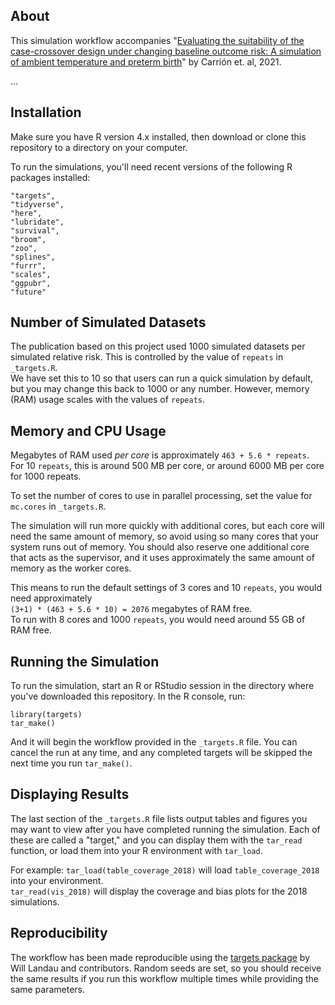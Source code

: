 ## About

This simulation workflow accompanies "[Evaluating the suitability of the case-crossover design under changing baseline outcome risk: A simulation of ambient temperature and preterm birth](https://doi.org/10.1101/2021.02.17.21251948)" by Carrión et. al, 2021.

...

## Installation

Make sure you have R version 4.x installed, then download or clone this repository to a directory on your computer. 

To run the simulations, you'll need recent versions of the following R packages installed:  

    "targets",
    "tidyverse",
    "here",
    "lubridate",
    "survival",
    "broom",
    "zoo",
    "splines",
    "furrr",
    "scales",
    "ggpubr",
    "future"
  
    
## Number of Simulated Datasets    
    
The publication based on this project used 1000 simulated datasets per simulated relative risk. This is controlled by the value of `repeats` in `_targets.R`.  
We have set this to 10 so that users can run a quick simulation by default, but you may change this back to 1000 or any number. However, memory (RAM) usage scales with the values of `repeats`. 

## Memory and CPU Usage

Megabytes of RAM used *per core* is approximately `463 + 5.6 * repeats`.  
For 10 `repeats`, this is around 500 MB per core, or around 6000 MB per core for 1000 repeats. 

To set the number of cores to use in parallel processing, set the value for `mc.cores` in `_targets.R`. 

The simulation will run more quickly with additional cores, but each core will need the same amount of memory, so avoid using so many cores that your system runs out of memory. You should also reserve one additional core that acts as the supervisor, and it uses approximately the same amount of memory as the worker cores. 

This means to run the default settings of 3 cores and 10 `repeats`, you would need approximately  
`(3+1) * (463 + 5.6 * 10) = 2076` megabytes of RAM free.  
To run with 8 cores and 1000 `repeats`, you would need around 55 GB of RAM free.
    
## Running the Simulation    
    
To run the simulation, start an R or RStudio session in the directory where you've downloaded this repository. In the R console, run:

    library(targets)
    tar_make()
    
And it will begin the workflow provided in the `_targets.R` file. You can cancel the run at any time, and any completed targets will be skipped the next time you run `tar_make()`. 

## Displaying Results

The last section of the `_targets.R` file lists output tables and figures you may want to view after you have completed running the simulation. Each of these are called a "target," and you can display them with the `tar_read` function, or load them into your R environment with `tar_load`. 

For example:
`tar_load(table_coverage_2018)` will load `table_coverage_2018` into your environment.  
`tar_read(vis_2018)` will display the coverage and bias plots for the 2018 simulations. 

## Reproducibility

The workflow has been made reproducible using the [targets package](https://github.com/ropensci/targets) by Will Landau and contributors. Random seeds are set, so you should receive the same results if you run this workflow multiple times while providing the same parameters. 